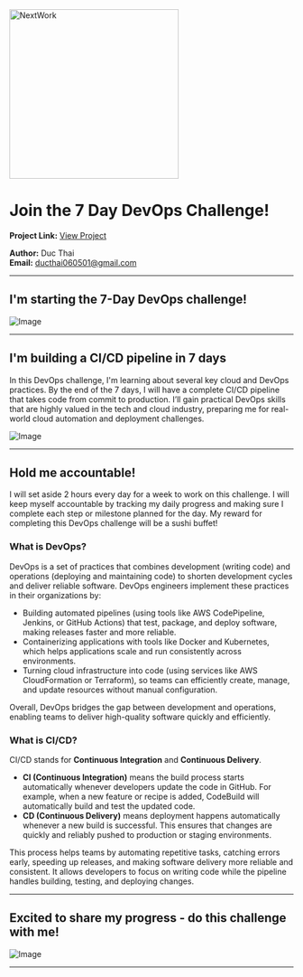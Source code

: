 <img src="https://cdn.prod.website-files.com/677c400686e724409a5a7409/6790ad949cf622dc8dcd9fe4_nextwork-logo-leather.svg" alt="NextWork" width="300" />

# Join the 7 Day DevOps Challenge!

**Project Link:** [View Project](http://learn.nextwork.org/projects/aws-devops-cicd)

**Author:** Duc Thai  
**Email:** ducthai060501@gmail.com

---

## I'm starting the 7-Day DevOps challenge!

![Image](http://learn.nextwork.org/relaxed_teal_timid_avocado/uploads/aws-devops-cicd_ba6d42ae)

---

## I'm building a CI/CD pipeline in 7 days

In this DevOps challenge, I'm learning about several key cloud and DevOps practices. By the end of the 7 days, I will have a complete CI/CD pipeline that takes code from commit to production. I’ll gain practical DevOps skills that are highly valued in the tech and cloud industry, preparing me for real-world cloud automation and deployment challenges.



![Image](http://learn.nextwork.org/relaxed_teal_timid_avocado/uploads/aws-devops-cicd_a1b2c3d4)

---

## Hold me accountable!

 I will set aside 2 hours every day for a week to work on this challenge. I will keep myself accountable by tracking my daily progress and making sure I complete each step or milestone planned for the day. My reward for completing this DevOps challenge will be a sushi buffet!

### What is DevOps?

DevOps is a set of practices that combines development (writing code) and operations (deploying and maintaining code) to shorten development cycles and deliver reliable software. DevOps engineers implement these practices in their organizations by:

- Building automated pipelines (using tools like AWS CodePipeline, Jenkins, or GitHub Actions) that test, package, and deploy software, making releases faster and more reliable.
- Containerizing applications with tools like Docker and Kubernetes, which helps applications scale and run consistently across environments.
- Turning cloud infrastructure into code (using services like AWS CloudFormation or Terraform), so teams can efficiently create, manage, and update resources without manual configuration.

Overall, DevOps bridges the gap between development and operations, enabling teams to deliver high-quality software quickly and efficiently.

### What is CI/CD?

CI/CD stands for **Continuous Integration** and **Continuous Delivery**.  
- **CI (Continuous Integration)** means the build process starts automatically whenever developers update the code in GitHub. For example, when a new feature or recipe is added, CodeBuild will automatically build and test the updated code.
- **CD (Continuous Delivery)** means deployment happens automatically whenever a new build is successful. This ensures that changes are quickly and reliably pushed to production or staging environments.

This process helps teams by automating repetitive tasks, catching errors early, speeding up releases, and making software delivery more reliable and consistent. It allows developers to focus on writing code while the pipeline handles building, testing, and deploying changes.

---

## Excited to share my progress - do this challenge with me!

![Image](http://learn.nextwork.org/relaxed_teal_timid_avocado/uploads/aws-devops-cicd_ba6d42ae)

---
